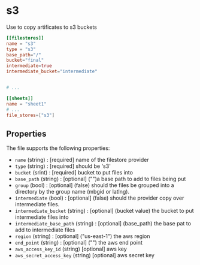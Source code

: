 # s3

Use to copy artificates to s3 buckets

```toml
[[filestores]]
name = "s3"
type = "s3"
base_path="/"
bucket="final"
intermediate=true
intermediate_bucket="intermediate"


# ...

[[sheets]]
name = "sheet1"
# ...
file_stores=["s3"]
```

## Properties

The file supports the following properties:

* `name` (string) : [required] name of the filestore provider
* `type` (string) : [required] should be 's3'
* `bucket` (srint) : [required] bucket to put files into 
* `base_path` (string) : [optional] ("")a base path to add to files being put
* `group` (bool) : [optional] (false) should the files be grouped into a directory by the group name (mbgid or latlng).
* `intermediate` (bool) : [optional] (false) should the provider copy over intermediate files.
* `intermediate_bucket` (string) : [optional] (bucket value) the bucket to put intermediate files into
* `intermediate_base_path` (string) : [optional] (base_path) the base pat to add to intermediate files
* `region` (string) : [optional] ("us-east-1") the aws region
* `end_point` (string) : [optional] ("") the aws end point
* `aws_access_key_id` (string) [optional] aws key
* `aws_secret_access_key` (string) [optional] aws secret key
